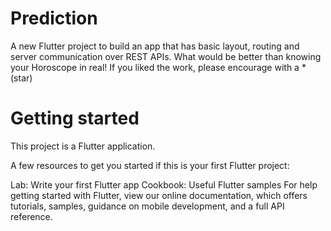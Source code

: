 # Prediction
A new Flutter project to build an app that has basic layout, routing and server communication over REST APIs. What would be better than knowing your Horoscope in real! If you liked the work, please encourage with a *(star)

# Getting started
This project is a Flutter application.

A few resources to get you started if this is your first Flutter project:

Lab: Write your first Flutter app
Cookbook: Useful Flutter samples
For help getting started with Flutter, view our online documentation, which offers tutorials, samples, guidance on mobile development, and a full API reference.
